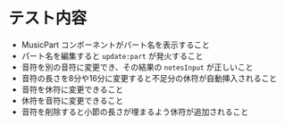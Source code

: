 # テスト内容

- MusicPart コンポーネントがパート名を表示すること
- パート名を編集すると `update:part` が発火すること
- 音符を別の音符に変更でき、その結果の `notesInput` が正しいこと
- 音符の長さを8分や16分に変更すると不足分の休符が自動挿入されること
- 音符を休符に変更できること
- 休符を音符に変更できること
- 音符を削除すると小節の長さが埋まるよう休符が追加されること
